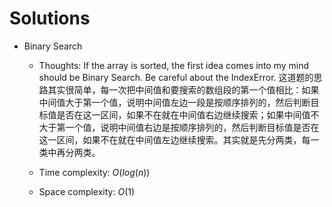 # Solutions

* Binary Search
  * Thoughts: If the array is sorted, the first idea comes into my mind should be Binary Search. Be careful about the IndexError. 这道题的思路其实很简单，每一次把中间值和要搜索的数组段的第一个值相比：如果中间值大于第一个值，说明中间值左边一段是按顺序排列的，然后判断目标值是否在这一区间，如果不在就在中间值右边继续搜索；如果中间值不大于第一个值，说明中间值右边是按顺序排列的，然后判断目标值是否在这一区间，如果不在就在中间值左边继续搜索。其实就是先分两类，每一类中再分两类。
  * Time complexity: $O(log(n))$

  * Space complexity: $O(1)$